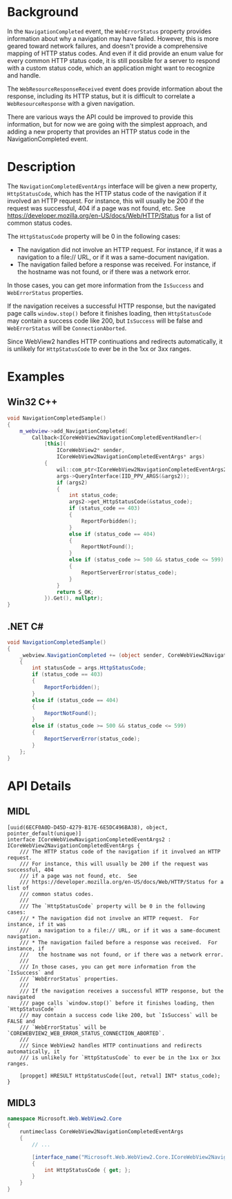 # Background
In the `NavigationCompleted` event, the `WebErrorStatus` property provides information about why a
navigation may have failed.  However, this is more geared toward network failures, and doesn't
provide a comprehensive mapping of HTTP status codes.  And even if it did provide an enum value
for every common HTTP status code, it is still possible for a server to respond with a custom
status code, which an application might want to recognize and handle.

The `WebResourceResponseReceived` event does provide information about the response, including
its HTTP status, but it is difficult to correlate a `WebResourceResponse` with a given navigation.

There are various ways the API could be improved to provide this information, but for now we are
going with the simplest approach, and adding a new property that provides an HTTP status code in
the NavigationCompleted event.

# Description
The `NavigationCompletedEventArgs` interface will be given a new property, `HttpStatusCode`, which
has the HTTP status code of the navigation if it involved an HTTP request.  For instance, this will
usually be 200 if the request was successful, 404 if a page was not found, etc.  See
https://developer.mozilla.org/en-US/docs/Web/HTTP/Status for a list of common status codes.

The `HttpStatusCode` property will be 0 in the following cases:
* The navigation did not involve an HTTP request.  For instance, if it was a navigation to a
  file:// URL, or if it was a same-document navigation.
* The navigation failed before a response was received.  For instance, if the hostname was not
  found, or if there was a network error.

In those cases, you can get more information from the `IsSuccess` and `WebErrorStatus` properties.

If the navigation receives a successful HTTP response, but the navigated page calls
`window.stop()` before it finishes loading, then `HttpStatusCode` may contain a success code like
200, but `IsSuccess` will be false and `WebErrorStatus` will be `ConnectionAborted`.

Since WebView2 handles HTTP continuations and redirects automatically, it is unlikely for
`HttpStatusCode` to ever be in the 1xx or 3xx ranges.

# Examples
## Win32 C++
```c++
void NavigationCompletedSample()
{
    m_webview->add_NavigationCompleted(
        Callback<ICoreWebView2NavigationCompletedEventHandler>(
            [this](
                ICoreWebView2* sender,
                ICoreWebView2NavigationCompletedEventArgs* args)
            {
                wil::com_ptr<ICoreWebView2NavigationCompletedEventArgs2> args2;
                args->QueryInterface(IID_PPV_ARGS(&args2));
                if (args2)
                {
                    int status_code;
                    args2->get_HttpStatusCode(&status_code);
                    if (status_code == 403)
                    {
                        ReportForbidden();
                    }
                    else if (status_code == 404)
                    {
                        ReportNotFound();
                    }
                    else if (status_code >= 500 && status_code <= 599)
                    {
                        ReportServerError(status_code);
                    }
                }
                return S_OK;
            }).Get(), nullptr);
}
```

## .NET C#
```c#
void NavigationCompletedSample()
{
    _webview.NavigationCompleted += (object sender, CoreWebView2NavigationCompletedEventArgs args) =>
    {
        int statusCode = args.HttpStatusCode;
        if (status_code == 403)
        {
            ReportForbidden();
        }
        else if (status_code == 404)
        {
            ReportNotFound();
        }
        else if (status_code >= 500 && status_code <= 599)
        {
            ReportServerError(status_code);
        }
    };
}
```

# API Details
## MIDL
```
[uuid(6ECF0A0D-D45D-4279-B17E-6E5DC496BA38), object, pointer_default(unique)]
interface ICoreWebViewNavigationCompletedEventArgs2 : ICoreWebView2NavigationCompletedEventArgs {
    /// The HTTP status code of the navigation if it involved an HTTP request.
    /// For instance, this will usually be 200 if the request was successful, 404
    /// if a page was not found, etc.  See
    /// https://developer.mozilla.org/en-US/docs/Web/HTTP/Status for a list of
    /// common status codes.
    ///
    /// The `HttpStatusCode` property will be 0 in the following cases:
    /// * The navigation did not involve an HTTP request.  For instance, if it was
    ///   a navigation to a file:// URL, or if it was a same-document navigation.
    /// * The navigation failed before a response was received.  For instance, if
    ///   the hostname was not found, or if there was a network error.
    ///
    /// In those cases, you can get more information from the `IsSuccess` and
    /// `WebErrorStatus` properties.
    ///
    /// If the navigation receives a successful HTTP response, but the navigated
    /// page calls `window.stop()` before it finishes loading, then `HttpStatusCode`
    /// may contain a success code like 200, but `IsSuccess` will be FALSE and
    /// `WebErrorStatus` will be `COREWEBVIEW2_WEB_ERROR_STATUS_CONNECTION_ABORTED`.
    ///
    /// Since WebView2 handles HTTP continuations and redirects automatically, it
    /// is unlikely for `HttpStatusCode` to ever be in the 1xx or 3xx ranges.

    [propget] HRESULT HttpStatusCode([out, retval] INT* status_code);
}
```

## MIDL3
```c# (but really MIDL3)
namespace Microsoft.Web.WebView2.Core
{
    runtimeclass CoreWebView2NavigationCompletedEventArgs
    {
        // ...

        [interface_name("Microsoft.Web.WebView2.Core.ICoreWebView2NavigationCompletedEventArgs2")]
        {
            int HttpStatusCode { get; };
        }
    }
}
```
